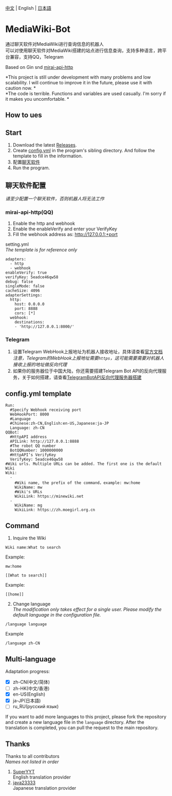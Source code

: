 [中文](https://github.com/nyancatda/MediaWiki-Bot) | English | [日本語](README-ja-JP.md)
# MediaWiki-Bot
通过聊天软件对MediaWiki进行查询信息的机器人  
可以对使用聊天软件对MediaWiki搭建的站点进行信息查询，支持多种语言，跨平台兼容，支持QQ，Telegram

Based on Gin snd [mirai-api-http](https://github.com/project-mirai/mirai-api-http)

*This project is still under development with many problems and low scalability. I will continue to improve it in the future, please use it with caution now. *  
*The code is terrible. Functions and variables are used casually. I'm sorry if it makes you uncomfortable. *

## How to ues

## Start  
1. Download the latest [Releases](https://github.com/nyancatda/MediaWiki-Bot/releases). 
1. Create [config.yml](https://github.com/nyancatda/MediaWiki-Bot#configyml%E6%96%87%E4%BB%B6%E6%A8%A1%E6%9D%BF) in the program's sibling directory. And follow the template to fill in the information. 
1. 配置[聊天软件]()
1. Run the program. 

## 聊天软件配置
*请至少配置一个聊天软件，否则机器人将无法工作*
### mirai-api-http(QQ)
1. Enable the http and webhook
1. Enable the enableVerify and enter your VerifyKey
1. Fill the webhook address as: http://127.0.0.1:+port

setting.yml   
*The template is for reference only*
```
adapters:
  - http
  - webhook
enableVerify: true
verifyKey: 5eadce46qw58
debug: false
singleMode: false
cacheSize: 4096
adapterSettings:
  http:
    host: 0.0.0.0
    port: 8888
    cors: [*]
  webhook:
    destinations: 
    - 'http://127.0.0.1:8000/'
```
### Telegram
1. 设置Telegram WebHook上报地址为机器人接收地址，具体请查看[官方文档](https://core.telegram.org/bots/api#setwebhook)
  *注意，Telegram的WebHook上报地址需要`https`，这可能需要需要对机器人接收上报的地址做反向代理*
1. 如果你的服务器位于中国大陆，你还需要搭建Telegram Bot API的反向代理服务，关于如何搭建，请查看[TelegramBotAPI反向代理服务器搭建](docs/Telegram/ReverseProxyAPI.md)

## config.yml template
```
Run:
  #Specify Webhook receiving port
  WebHookPort: 8000
  #Language
  #Chinese:zh-CN,English:en-US,Japanese:ja-JP
  Language: zh-CN
QQBot:
  #HttpAPI address
  APILink: http://127.0.0.1:8888
  #The robot QQ number
  BotQQNumber: 1000000000
  #HttpAPI‘s VerifyKey
  VerifyKey: 5eadce46qw58
#Wiki urls. Multiple URLs can be added. The first one is the default Wiki
Wiki:
  - 
    #Wiki name, the prefix of the command，example: mw:home
    WikiName: mw
    #Wiki's URLs
    WikiLink: https://minewiki.net
  - 
    WikiName: mg
    WikiLink: https://zh.moegirl.org.cn
```

## Command
1. Inquire the Wiki
```
Wiki name:What to search
```
Example:
```
mw:home
```

```
[[What to search]]
```
Example:
```
[[home]]
```
2. Change language  
*The modification only takes effect for a single user. Please modify the default language in the configuration file.*
```
/language language
```
Example
```
/language zh-CN
```

## Multi-language
Adaptation progress: 
- [x] zh-CN(中文/简体)
- [ ] zh-HK(中文/香港)
- [x] en-US(English)
- [x] ja-JP(日本語)
- [ ] ru_RU(русский язык)

If you want to add more languages to this project, please fork the repository and create a new language file in the `language` directory. After the translation is completed, you can pull the request to the main repository. 

## Thanks  
Thanks to all contributors  
*Names not listed in order*
1. [SuperYYT](https://github.com/SuperYYT)  
  English translation provider
2. [java23333](https://github.com/java23333)  
  Japanese translation provider
